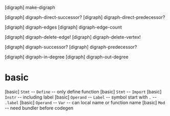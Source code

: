 [digraph] make-digraph

[digraph] digraph-direct-successor?
[digraph] digraph-direct-predecessor?

[digraph] digraph-edges
[digraph] digraph-edge-count

[digraph] digraph-delete-edge!
[digraph] digraph-delete-vertex!

[digraph] digraph-successor?
[digraph] digraph-predecessor?

[digraph] digraph-in-degree
[digraph] digraph-out-degree

# basic

[basic] `Stmt` -- `Define` -- only define function
[basic] `Stmt` -- `Import`
[basic] `Instr` -- including label
[basic] `Operand` -- `Label` -- symbol start with `.` -- `.label`
[basic] `Operand` -- `Var` -- can local name or function name
[basic] `Mod` -- need bundler before codegen

